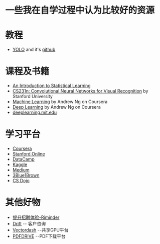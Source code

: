 # 一些我在自学过程中认为比较好的资源

# 教程
* [YOLO](https://pjreddie.com/darknet/yolo/) and it's [github](https://github.com/AlexeyAB/darknet)

# 课程及书籍
* [An Introduction to Statistical Learning](http://www-bcf.usc.edu/~gareth/ISL/)
* [CS231n: Convolutional Neural Networks for Visual Recognition](http://cs231n.stanford.edu/) by Stanford University
* [Machine Learning](https://www.coursera.org/learn/machine-learning) by Andrew Ng on Coursera
* [Deep Learning](https://www.coursera.org/specializations/deep-learning) by Andrew Ng on Coursera
* [deeplearning.mit.edu](https://deeplearning.mit.edu/)

# 学习平台
* [Coursera](https://www.coursera.org/)
* [Stanford Online](https://online.stanford.edu/courses)
* [DataCamp](https://www.datacamp.com/)
* [Kaggle](https://www.kaggle.com/)
* [Medium](https://medium.com/)
* [3Blue1Brown](https://www.youtube.com/channel/UCYO_jab_esuFRV4b17AJtAw)
* [CS Dojo](https://www.youtube.com/channel/UCxX9wt5FWQUAAz4UrysqK9A)

# 其他好物
* [提升招聘体验-Riminder](https://www.riminder.net/)
* [Drift](https://www.drift.com/)  -- 客户咨询
* [Vectordash](https://vectordash.com/)  --共享GPU平台
* [PDFDRIVE](https://www.pdfdrive.com/)  --PDF下载平台
